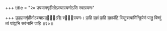 +++
title = "२० उपयामगृहीतोऽस्याग्रयणोऽसि स्वाग्रयणः"

+++
उ॒प॒या॒मगृ॑हीतोऽस्याग्रय॒णो᳖ऽसि॒ स्वा᳖ग्रयणः। पा॒हि य॒ज्ञं पा॒हि य॒ज्ञप॑तिं॒ विष्णु॒स्त्वामि॑न्द्रि॒येण॑ पातु॒ विष्णुं त्वं पा॑ह्य॒भि सव॑नानि पाहि ॥२०॥